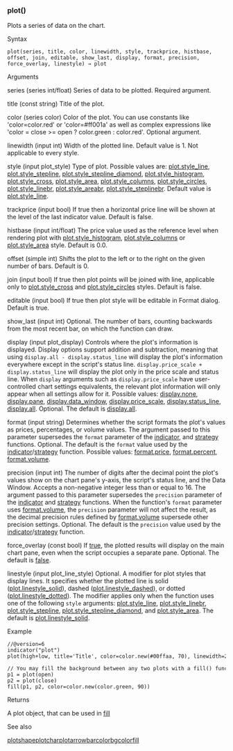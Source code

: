 ### plot()

Plots a series of data on the chart.

Syntax

```
plot(series, title, color, linewidth, style, trackprice, histbase, offset, join, editable, show_last, display, format, precision, force_overlay, linestyle) → plot
```

Arguments

series (series int/float) Series of data to be plotted. Required argument.

title (const string) Title of the plot.

color (series color) Color of the plot. You can use constants like 'color=color.red' or 'color=#ff001a' as well as complex expressions like 'color = close >= open ? color.green : color.red'. Optional argument.

linewidth (input int) Width of the plotted line. Default value is 1. Not applicable to every style.

style (input plot\_style) Type of plot. Possible values are: [plot.style\_line](#const_plot.style_line), [plot.style\_stepline](#const_plot.style_stepline), [plot.style\_stepline\_diamond](#const_plot.style_stepline_diamond), [plot.style\_histogram](#const_plot.style_histogram), [plot.style\_cross](#const_plot.style_cross), [plot.style\_area](#const_plot.style_area), [plot.style\_columns](#const_plot.style_columns), [plot.style\_circles](#const_plot.style_circles), [plot.style\_linebr](#const_plot.style_linebr), [plot.style\_areabr](#const_plot.style_areabr), [plot.style\_steplinebr](#const_plot.style_steplinebr). Default value is [plot.style\_line](#const_plot.style_line).

trackprice (input bool) If true then a horizontal price line will be shown at the level of the last indicator value. Default is false.

histbase (input int/float) The price value used as the reference level when rendering plot with [plot.style\_histogram](#const_plot.style_histogram), [plot.style\_columns](#const_plot.style_columns) or [plot.style\_area](#const_plot.style_area) style. Default is 0.0.

offset (simple int) Shifts the plot to the left or to the right on the given number of bars. Default is 0.

join (input bool) If true then plot points will be joined with line, applicable only to [plot.style\_cross](#const_plot.style_cross) and [plot.style\_circles](#const_plot.style_circles) styles. Default is false.

editable (input bool) If true then plot style will be editable in Format dialog. Default is true.

show\_last (input int) Optional. The number of bars, counting backwards from the most recent bar, on which the function can draw.

display (input plot\_display) Controls where the plot's information is displayed. Display options support addition and subtraction, meaning that using `display.all - display.status_line` will display the plot's information everywhere except in the script's status line. `display.price_scale + display.status_line` will display the plot only in the price scale and status line. When `display` arguments such as `display.price_scale` have user-controlled chart settings equivalents, the relevant plot information will only appear when all settings allow for it. Possible values: [display.none](#const_display.none), [display.pane](#const_display.pane), [display.data\_window](#const_display.data_window), [display.price\_scale](#const_display.price_scale), [display.status\_line](#const_display.status_line), [display.all](#const_display.all). Optional. The default is [display.all](#const_display.all).

format (input string) Determines whether the script formats the plot's values as prices, percentages, or volume values. The argument passed to this parameter supersedes the `format` parameter of the [indicator](#fun_indicator), and [strategy](#fun_strategy) functions. Optional. The default is the `format` value used by the [indicator](#fun_indicator)/[strategy](#fun_strategy) function. Possible values: [format.price](#const_format.price), [format.percent](#const_format.percent), [format.volume](#const_format.volume).

precision (input int) The number of digits after the decimal point the plot's values show on the chart pane's y-axis, the script's status line, and the Data Window. Accepts a non-negative integer less than or equal to 16. The argument passed to this parameter supersedes the `precision` parameter of the [indicator](#fun_indicator) and [strategy](#fun_strategy) functions. When the function's `format` parameter uses [format.volume](#const_format.volume), the `precision` parameter will not affect the result, as the decimal precision rules defined by [format.volume](#const_format.volume) supersede other precision settings. Optional. The default is the `precision` value used by the [indicator](#fun_indicator)/[strategy](#fun_strategy) function.

force\_overlay (const bool) If [true](#const_true), the plotted results will display on the main chart pane, even when the script occupies a separate pane. Optional. The default is [false](#const_false).

linestyle (input plot\_line\_style) Optional. A modifier for plot styles that display lines. It specifies whether the plotted line is solid ([plot.linestyle\_solid](#const_plot.linestyle_solid)), dashed ([plot.linestyle\_dashed](#const_plot.linestyle_dashed)), or dotted ([plot.linestyle\_dotted](#const_plot.linestyle_dotted)). The modifier applies only when the function uses one of the following `style` arguments: [plot.style\_line](#const_plot.style_line), [plot.style\_linebr](#const_plot.style_linebr), [plot.style\_stepline](#const_plot.style_stepline), [plot.style\_stepline\_diamond](#const_plot.style_stepline_diamond), and [plot.style\_area](#const_plot.style_area). The default is [plot.linestyle\_solid](#const_plot.linestyle_solid).

Example

```
//@version=6  
indicator("plot")  
plot(high+low, title='Title', color=color.new(#00ffaa, 70), linewidth=2, style=plot.style_area, offset=15, trackprice=true)  
  
// You may fill the background between any two plots with a fill() function:  
p1 = plot(open)  
p2 = plot(close)  
fill(p1, p2, color=color.new(color.green, 90))
```

Returns

A plot object, that can be used in [fill](#fun_fill)

See also

[plotshape](#fun_plotshape)[plotchar](#fun_plotchar)[plotarrow](#fun_plotarrow)[barcolor](#fun_barcolor)[bgcolor](#fun_bgcolor)[fill](#fun_fill)

